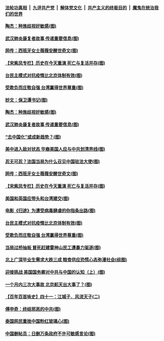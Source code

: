 

####  [法轮功真相](../../../../basic/blob/master/README.md?t=04161930) &nbsp;|&nbsp; [九评共产党](../../../../9ping.md/blob/master/README.md?t=04161930) &nbsp;|&nbsp; [解体党文化](../../../../jtdwh.md/blob/master/README.md?t=04161930)  &nbsp;|&nbsp; [共产主义的终极目的](../../../../gczydzjmd.md/blob/master/README.md?t=04161930) &nbsp;|&nbsp; [魔鬼在统治我们的世界](../../../../mgztzwmdsj.md/blob/master/README.md?t=04161930) 

#### [陶杰：种族歧视好敏感(图)](../pages/p4/929986.md?t=04161930) 

#### [武汉肺炎康复者故事 传递重要信息(图)](../pages/p4/929983.md?t=04161930) 

#### [网传：西班牙女士薇薇安醒世奇文(图)](../pages/p4/929952.md?t=04161930) 

#### [【宋紫凤专栏】历史在今天重演 死亡与复活并存(图)](../pages/p4/929812.md?t=04161930) 

#### [台民主模式对抗疫情比北京体制有效(图)](../pages/p4/929846.md?t=04161930) 

#### [受欺负而庄敬自强 台湾赢得世界尊重(图)](../pages/p4/929856.md?t=04161930) 

#### [妙文：保卫谭书记(图)](../pages/p4/929988.md?t=04161930) 

#### [陶杰：种族歧视好敏感(图)](../pages/p4/929986.md?t=04161930) 

#### [武汉肺炎康复者故事 传递重要信息(图)](../pages/p4/929983.md?t=04161930) 

#### [“去中国化”或成新趋势？(图)](../pages/p4/929980.md?t=04161930) 

#### [美中进入敌对状态 华裔美国人应与中共划清界线(图)](../pages/p4/929979.md?t=04161930) 

#### [忍无可忍？法国当局为什么召见中国驻法大使(图)](../pages/p4/929975.md?t=04161930) 

#### [网传：西班牙女士薇薇安醒世奇文(图)](../pages/p4/929952.md?t=04161930) 

#### [【宋紫凤专栏】历史在今天重演 死亡与复活并存(图)](../pages/p4/929812.md?t=04161930) 

#### [美国和英国应带头和台湾建交(图)](../pages/p4/929868.md?t=04161930) 

#### [电影《归途》为遭受病毒肆虐的你指条出路(图)](../pages/p4/929865.md?t=04161930) 

#### [台民主模式对抗疫情比北京体制有效(图)](../pages/p4/929846.md?t=04161930) 

#### [受欺负而庄敬自强 台湾赢得世界尊重(图)](../pages/p4/929856.md?t=04161930) 

#### [当局过桥抽板 冒死赶建雷神山民工遭暴力驱逐(图)](../pages/p4/929849.md?t=04161930) 

#### [北上广深毕业生需求大跌三成 粮食供应恐慌心态弥漫社会(组图)](../pages/p4/929839.md?t=04161930) 

#### [迎接挑战 美国国务卿对中共与中国的认知（上）(图)](../pages/p4/929853.md?t=04161930) 

#### [一个月内三次大事故 北京航天出大事了？(图)](../pages/p4/929837.md?t=04161930) 

#### [【百年百首咏史】四十一：江城子．风流天子(二)](../pages/p4/929840.md?t=04161930) 

#### [傅申奇：终结邪恶的中共(图)](../pages/p4/929741.md?t=04161930) 

#### [泰国网民重挫中国粉红玻璃心(图)](../pages/p4/929739.md?t=04161930) 

#### [中国删帖员：日删万条政府不许可敏感言论(图)](../pages/p4/929737.md?t=04161930) 

